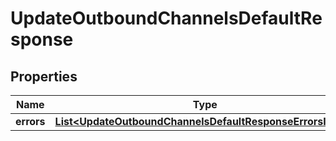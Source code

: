 

# UpdateOutboundChannelsDefaultResponse


## Properties

| Name | Type | Description | Notes |
|------------ | ------------- | ------------- | -------------|
|**errors** | [**List&lt;UpdateOutboundChannelsDefaultResponseErrorsInner&gt;**](UpdateOutboundChannelsDefaultResponseErrorsInner.md) |  |  [optional] |



